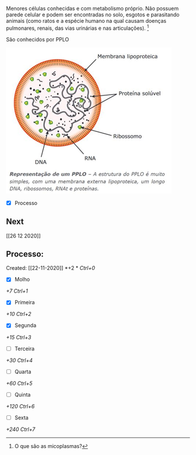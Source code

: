 Menores células conhecidas e com metabolismo próprio. Não possuem parede celular e podem ser encontradas no solo, esgotos e parasitando animais (como ratos e a espécie humano na qual causam doenças pulmonares, renais, das vias urinárias e nas articulações). [^1]

[^1]: O que são as micoplasmas?

São conhecidos por PPLO

![](Imagens/paste-781194421600257.jpg)

- [x] Processo 

## Next
[[26 12 2020]]
## Processo:
Created: [[22-11-2020]]
*+2 *  *Ctrl+0*
- [x] Molho  

*+7*  *Ctrl+1*

- [x] Primeira 

*+10*  *Ctrl+2*

- [x] Segunda

*+15*  *Ctrl+3*

- [ ] Terceira 

*+30*  *Ctrl+4*

- [ ] Quarta 

*+60*  *Ctrl+5*

- [ ] Quinta 

*+120*  *Ctrl+6*

- [ ] Sexta 

*+240*  *Ctrl+7*